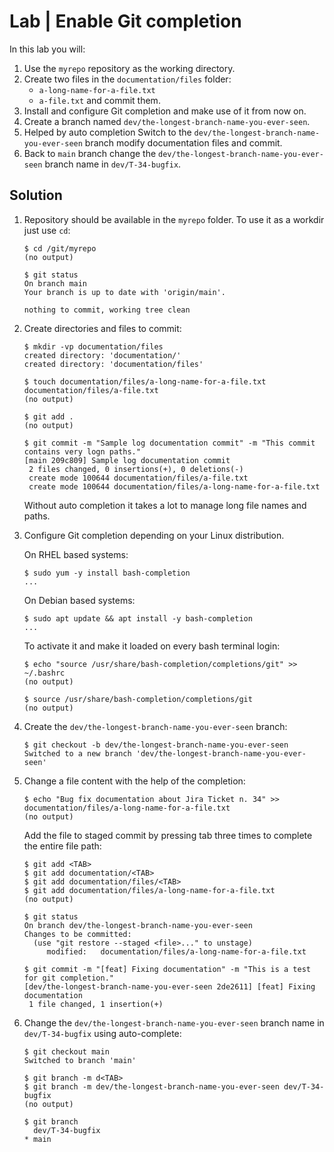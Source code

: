 # Lab | Enable Git completion

In this lab you will:

1. Use the `myrepo` repository as the working directory.
2. Create two files in the `documentation/files` folder:
   - `a-long-name-for-a-file.txt`
   - `a-file.txt`
   and commit them.
3. Install and configure Git completion and make use of it from now on.
4. Create a branch named `dev/the-longest-branch-name-you-ever-seen`.
5. Helped by auto completion Switch to the `dev/the-longest-branch-name-you-ever-seen`
   branch modify documentation files and commit.
6. Back to `main` branch change the `dev/the-longest-branch-name-you-ever-seen`
   branch name in `dev/T-34-bugfix`.

## Solution

1. Repository should be available in the `myrepo` folder. To use it as a workdir
   just use `cd`:

   ```console
   $ cd /git/myrepo
   (no output)

   $ git status
   On branch main
   Your branch is up to date with 'origin/main'.

   nothing to commit, working tree clean
   ```

2. Create directories and files to commit:

   ```console
   $ mkdir -vp documentation/files
   created directory: 'documentation/'
   created directory: 'documentation/files'

   $ touch documentation/files/a-long-name-for-a-file.txt documentation/files/a-file.txt
   (no output)

   $ git add .
   (no output)

   $ git commit -m "Sample log documentation commit" -m "This commit contains very logn paths."
   [main 209c809] Sample log documentation commit
    2 files changed, 0 insertions(+), 0 deletions(-)
    create mode 100644 documentation/files/a-file.txt
    create mode 100644 documentation/files/a-long-name-for-a-file.txt
   ```

   Without auto completion it takes a lot to manage long file names and paths.

3. Configure Git completion depending on your Linux distribution.

   On RHEL based systems:

   ```console
   $ sudo yum -y install bash-completion
   ...
   ```

   On Debian based systems:

   ```console
   $ sudo apt update && apt install -y bash-completion
   ...
   ```

   To activate it and make it loaded on every bash terminal login:

   ```console
   $ echo "source /usr/share/bash-completion/completions/git" >> ~/.bashrc
   (no output)

   $ source /usr/share/bash-completion/completions/git
   (no output)
   ```

4. Create the `dev/the-longest-branch-name-you-ever-seen` branch:

   ```console
   $ git checkout -b dev/the-longest-branch-name-you-ever-seen
   Switched to a new branch 'dev/the-longest-branch-name-you-ever-seen'
   ```

5. Change a file content with the help of the completion:

   ```console
   $ echo "Bug fix documentation about Jira Ticket n. 34" >> documentation/files/a-long-name-for-a-file.txt
   (no output)
   ```

   Add the file to staged commit by pressing tab three times to complete the
   entire file path:

   ```console
   $ git add <TAB>
   $ git add documentation/<TAB>
   $ git add documentation/files/<TAB>
   $ git add documentation/files/a-long-name-for-a-file.txt
   (no output)

   $ git status
   On branch dev/the-longest-branch-name-you-ever-seen
   Changes to be committed:
     (use "git restore --staged <file>..." to unstage)
        modified:   documentation/files/a-long-name-for-a-file.txt

   $ git commit -m "[feat] Fixing documentation" -m "This is a test for git completion."
   [dev/the-longest-branch-name-you-ever-seen 2de2611] [feat] Fixing documentation
    1 file changed, 1 insertion(+)
   ```

6. Change the `dev/the-longest-branch-name-you-ever-seen` branch name in
   `dev/T-34-bugfix` using auto-complete:

   ```console
   $ git checkout main
   Switched to branch 'main'

   $ git branch -m d<TAB>
   $ git branch -m dev/the-longest-branch-name-you-ever-seen dev/T-34-bugfix
   (no output)

   $ git branch
     dev/T-34-bugfix
   * main
   ```
